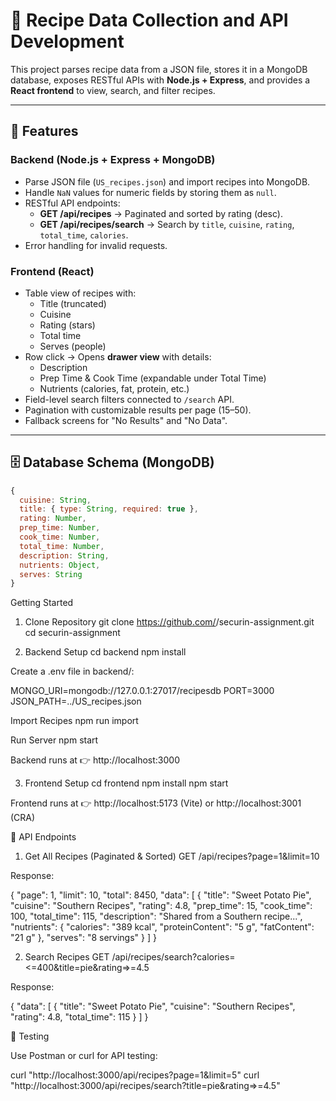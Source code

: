 # 🍲 Recipe Data Collection and API Development

This project parses recipe data from a JSON file, stores it in a MongoDB database, exposes RESTful APIs with **Node.js + Express**, and provides a **React frontend** to view, search, and filter recipes.

---

## 📌 Features

### Backend (Node.js + Express + MongoDB)
- Parse JSON file (`US_recipes.json`) and import recipes into MongoDB.
- Handle `NaN` values for numeric fields by storing them as `null`.
- RESTful API endpoints:
  - **GET /api/recipes** → Paginated and sorted by rating (desc).
  - **GET /api/recipes/search** → Search by `title`, `cuisine`, `rating`, `total_time`, `calories`.
- Error handling for invalid requests.

### Frontend (React)
- Table view of recipes with:
  - Title (truncated)
  - Cuisine
  - Rating (stars)
  - Total time
  - Serves (people)
- Row click → Opens **drawer view** with details:
  - Description
  - Prep Time & Cook Time (expandable under Total Time)
  - Nutrients (calories, fat, protein, etc.)
- Field-level search filters connected to `/search` API.
- Pagination with customizable results per page (15–50).
- Fallback screens for "No Results" and "No Data".

---

## 🗄️ Database Schema (MongoDB)

```js
{
  cuisine: String,
  title: { type: String, required: true },
  rating: Number,
  prep_time: Number,
  cook_time: Number,
  total_time: Number,
  description: String,
  nutrients: Object,
  serves: String
}
```

Getting Started
1. Clone Repository
git clone https://github.com/<your-username>/securin-assignment.git
cd securin-assignment

2. Backend Setup
cd backend
npm install


Create a .env file in backend/:

MONGO_URI=mongodb://127.0.0.1:27017/recipesdb
PORT=3000
JSON_PATH=../US_recipes.json

Import Recipes
npm run import

Run Server
npm start


Backend runs at 👉 http://localhost:3000

3. Frontend Setup
cd frontend
npm install
npm start


Frontend runs at 👉 http://localhost:5173 (Vite) or http://localhost:3001 (CRA)

📡 API Endpoints
1. Get All Recipes (Paginated & Sorted)
GET /api/recipes?page=1&limit=10


Response:

{
  "page": 1,
  "limit": 10,
  "total": 8450,
  "data": [
    {
      "title": "Sweet Potato Pie",
      "cuisine": "Southern Recipes",
      "rating": 4.8,
      "prep_time": 15,
      "cook_time": 100,
      "total_time": 115,
      "description": "Shared from a Southern recipe...",
      "nutrients": {
        "calories": "389 kcal",
        "proteinContent": "5 g",
        "fatContent": "21 g"
      },
      "serves": "8 servings"
    }
  ]
}

2. Search Recipes
GET /api/recipes/search?calories=<=400&title=pie&rating=>=4.5


Response:

{
  "data": [
    {
      "title": "Sweet Potato Pie",
      "cuisine": "Southern Recipes",
      "rating": 4.8,
      "total_time": 115
    }
  ]
}

🧪 Testing

Use Postman or curl for API testing:

curl "http://localhost:3000/api/recipes?page=1&limit=5"
curl "http://localhost:3000/api/recipes/search?title=pie&rating=>=4.5"
